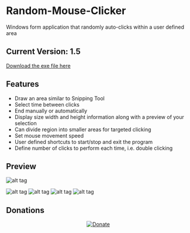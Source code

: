 # Random-Mouse-Clicker

Windows form application that randomly auto-clicks within a user defined area


## Current Version: 1.5
[Download the exe file here](https://sourceforge.net/projects/random-mouse-clicker/files/)

## Features
- Draw an area similar to Snipping Tool
- Select time between clicks
- End manually or automatically
- Display size width and height information along with a preview of your selection
- Can divide region into smaller areas for targeted clicking
- Set mouse movement speed
- User defined shortcuts to start/stop and exit the program
- Define number of clicks to perform each time, i.e. double clicking

## Preview
![alt tag](https://github.com/milan102/Random-Mouse-Clicker/blob/master/preview/clickdemo.gif)

![alt tag](https://github.com/milan102/Random-Mouse-Clicker/blob/master/preview/sample1.png)
![alt tag](https://github.com/milan102/Random-Mouse-Clicker/blob/master/preview/sample2.png)
![alt tag](https://github.com/milan102/Random-Mouse-Clicker/blob/master/preview/sample3.png)
![alt tag](https://github.com/milan102/Random-Mouse-Clicker/blob/master/preview/sample4.png)

## Donations
<p align="center">
<a href="https://www.paypal.com/cgi-bin/webscr?cmd=_donations&business=HL3P4UC2JKEAN&lc=US&item_name=Milan%27s%20Software&currency_code=USD&bn=PP%2dDonationsBF%3abtn_donateCC_LG%2egif%3aNonHosted"><img src="https://www.paypalobjects.com/en_US/i/btn/btn_donateCC_LG.gif" alt="Donate"/></a>
</p>
